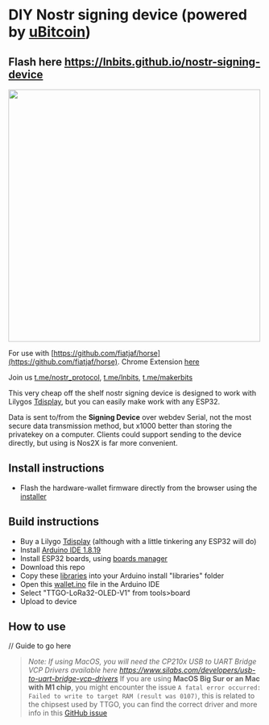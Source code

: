 # DIY Nostr signing device (powered by <a href="https://www.arduino.cc/reference/en/libraries/ubitcoin/">uBitcoin</a>)

## Flash here https://lnbits.github.io/nostr-signing-device

<img style="width:500px;" src="https://i.imgur.com/wlV5isa.png">

For use with [https://github.com/fiatjaf/horse](https://github.com/fiatjaf/horse). Chrome Extension [here](https://chrome.google.com/webstore/detail/horse/ogdjeglchjlenflecdcoonkngmmipcoe)

Join us <a href="https://t.me/nostr_protocol">t.me/nostr_protocol</a>, <a href="https://t.me/lnbits">t.me/lnbits</a>, <a href="https://t.me/makerbits">t.me/makerbits</a>

This very cheap off the shelf nostr signing device is designed to work with Lilygos <a href="https://www.aliexpress.com/item/33048962331.html">Tdisplay</a>, but you can easily make work with any ESP32.

Data is sent to/from the **Signing Device** over webdev Serial, not the most secure data transmission method, but x1000 better than storing the privatekey on a computer. Clients could support sending to the device directly, but using is Nos2X is far more convenient.

## Install instructions
- Flash the hardware-wallet firmware directly from the browser using the [installer](https://lnbits.github.io/nostr-device)
## Build instructions

- Buy a Lilygo <a href="https://www.aliexpress.com/item/33048962331.html">Tdisplay</a> (although with a little tinkering any ESP32 will do) 
- Install <a href="https://www.arduino.cc/en/software">Arduino IDE 1.8.19</a>
- Install ESP32 boards, using <a href="https://docs.espressif.com/projects/arduino-esp32/en/latest/installing.html#installing-using-boards-manager">boards manager</a>
- Download this repo
- Copy these <a href="libraries">libraries</a> into your Arduino install "libraries" folder
- Open this <a href="wallet/wallet.ino">wallet.ino</a> file in the Arduino IDE
- Select "TTGO-LoRa32-OLED-V1" from tools>board
- Upload to device

## How to use
// Guide to go here

> _Note: If using MacOS, you will need the CP210x USB to UART Bridge VCP Drivers available here https://www.silabs.com/developers/usb-to-uart-bridge-vcp-drivers_
> If you are using **MacOS Big Sur or an Mac with M1 chip**, you might encounter the issue `A fatal error occurred: Failed to write to target RAM (result was 0107)`, this is related to the chipsest used by TTGO, you can find the correct driver and more info in this <a href="https://github.com/Xinyuan-LilyGO/LilyGo-T-Call-SIM800/issues/139#issuecomment-904390716">GitHub issue</a>
